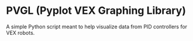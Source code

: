 # PVGL (Pyplot VEX Graphing Library)
A simple Python script meant to help visualize data from PID controllers for VEX robots.
